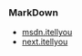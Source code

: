 
### MarkDown
- [msdn.itellyou](https://msdn.itellyou.cn/)
- [next.itellyou](https://next.itellyou.cn/Original/Index)


